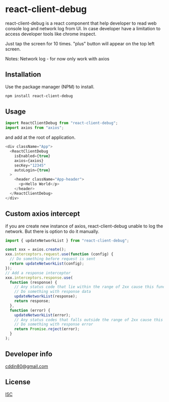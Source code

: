 # react-client-debug

react-client-debug is a react component that help developer to read web console log and network log from UI. In case developer have a limitation to access developer tools like chrome inspect.

Just tap the screen for 10 times. "plus" button will appear on the top left screen.

Notes:
Network log - for now only work with axios

## Installation

Use the package manager (NPM) to install.

```bash
npm install react-client-debug
```

## Usage

```javascript
import ReactClientDebug from "react-client-debug";
import axios from "axios";
```

and add at the root of application.

```javascript
<div className="App">
  <ReactClientDebug
    isEnabled={true}
    axios={axios}
    secKey="12345"
    autoLogin={true}
  >
    <header className="App-header">
      <p>Hello World</p>
    </header>
  </ReactClientDebug>
</div>
```

## Custom axios intercept

if you are create new instance of axios, react-client-debug unable to log the network. But there is option to do it manually.

```javascript
import { updateNetworkList } from "react-client-debug";

const xxx = axios.create();
xxx.interceptors.request.use(function (config) {
  // Do something before request is sent
  return updateNetworkList(config);
});
// Add a response interceptor
xxx.interceptors.response.use(
  function (response) {
    // Any status code that lie within the range of 2xx cause this function to trigger
    // Do something with response data
    updateNetworkList(response);
    return response;
  },
  function (error) {
    updateNetworkList(error);
    // Any status codes that falls outside the range of 2xx cause this function to trigger
    // Do something with response error
    return Promise.reject(error);
  }
);
```

## Developer info

[cddin80@gmail.com](mailto:cddin80@gmail.com)

## License

[ISC](https://opensource.org/licenses/ISC)
